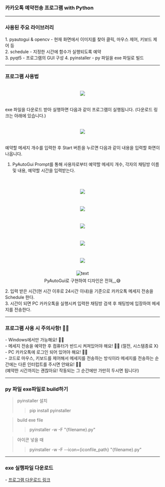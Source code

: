 <H3>카카오톡 예약전송 프로그램 with Python</H3>

***

<H3>사용된 주요 라이브러리</H3>
1. pyautogui & opencv - 현재 화면에서 이미지를 찾아 클릭, 마우스 제어, 키보드 제어 등<br>
2. schedule - 지정한 시간에 함수가 실행되도록 예약<br>
3. pyqt5 - 프로그램의 GUI 구성
4. pyinstaller - py 파일을 exe 파일로 빌드

***

<H3>프로그램 사용법</H3>
<p align="center">
  <img src="https://img1.daumcdn.net/thumb/R1280x0/?scode=mtistory2&fname=https%3A%2F%2Fblog.kakaocdn.net%2Fdn%2FbTkZi1%2Fbtrs3VJKR73%2FfzeA2kBWlZ7mVVrT7LVdXK%2Fimg.png" style="margin:20px auto">  
</p>
exe 파일을 다운로드 받아 실행하면 다음과 같이 프로그램이 실행됩니다. (다운로드 링크는 아래에 있습니다.)
   




<p align="center">
  <img src="https://img1.daumcdn.net/thumb/R1280x0/?scode=mtistory2&fname=https%3A%2F%2Fblog.kakaocdn.net%2Fdn%2FAA7Xc%2Fbtrs2EIAGEq%2FkpyvPCc7LoixMS1fmCYhQK%2Fimg.png" style="margin:20px auto">
</p>
예약할 메세지 개수를 입력한 후 Start 버튼을 누르면 다음과 같이 내용을 입력할 화면이 나옵니다.

1. PyAutoGui Prompt를 통해 사용자로부터 예약할 메세지 개수, 각자의 채팅방 이름 및 내용, 예약할 시간을 입력받는다. <br><br>
<p align="center">
  <img src="https://images.velog.io/images/wadekang/post/a8d133f3-f88a-40b6-b7c5-4b04208dd4d0/%EB%A9%94%EC%84%B8%EC%A7%80%EA%B0%9C%EC%88%98.png" style="margin:20px auto"><br>
  <img src="https://images.velog.io/images/wadekang/post/11077137-905c-4270-8ca8-b3ecb3292cdc/%EC%B1%84%ED%8C%85%EB%B0%A9%20%EC%9D%B4%EB%A6%84.png" style="margin:20px auto"><br>
  <img src="https://images.velog.io/images/wadekang/post/ac800c8d-c7e1-4d1a-ba6f-1bef5e15dbc5/%EB%82%B4%EC%9A%A9.png" style="margin:20px auto"><br>
  <img src="https://images.velog.io/images/wadekang/post/9b2fc71d-0cfc-4649-bd69-21b0ce42e800/%EC%8B%9C%EA%B0%84%EC%9E%85%EB%A0%A5.png" style="margin:20px auto"><br>
  <img src="https://images.velog.io/images/wadekang/post/a894cff6-7b57-4954-83f9-8d84ecd62051/%EC%A2%85%EB%A3%8C.png" style="margin:20px auto"><br>
  <img src="https://images.velog.io/images/wadekang/post/bd349776-bba4-47cb-b548-72e1b1f2fc7e/%EC%99%84%EB%A3%8C.png" alt="text" width="number" style="margin:5px auto" /><br>PyAutoGui로 구현하여 디자인은 전혀,,,😅
</p>
2. 입력 받은 시간(현 시간 이후로 24시간 이내)을 기준으로 카카오톡 메세지 전송을 Schedule 한다.<br>
3. 시간이 되면 PC 카카오톡을 실행시켜 입력한 채팅방 검색 후 채팅방에 입장하여 메세지를 전송한다. 

***

<H3>프로그램 사용 시 주의사항! 🙆‍♂️</H3>
- Windows에서만 가능해요! 🙆‍♂️<br>
- 메세지 전송을 예약한 후 컴퓨터가 반드시 켜져있어야 해요! 🙆‍♂️ (절전, 시스템종료 X)<br>
- PC 카카오톡에 로그인 되어 있어야 해요! 🙆‍♂️<br>
- 코드로 마우스, 키보드를 제어해서 메세지를 전송하는 방식이라 메세지를 전송하는 순간에는 다른 인터럽트를 주시면 안돼요! 🙅‍♂️<br> (예약한 시간까지는 괜찮아요! 작동되는 그 순간에만 가만히 두시면 됩니다!)<br>

***
<H3>py 파일 exe파일로 build하기</H3>

> pyinstaller 설치
>> pip install pyinstaller

> build exe file
>> pyinstaller -w -F "{filename}.py"

> 아이콘 넣을 때
>> pyinstaller -w -F --icon={iconfile_path} "{filename}.py"


***
<H3>exe 실행파일 다운로드</H3>
- <a href="https://drive.google.com/file/d/1-P8NltULUfMU5JBZZ40Gw5uz1HyWG-qp/view?usp=sharing" target="_blank">프로그램 다운로드 링크</a>
